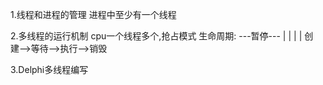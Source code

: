 1.线程和进程的管理
	进程中至少有一个线程

2.多线程的运行机制
	cpu一个线程多个,抢占模式
	生命周期:
	           ---暂停---
	          |         |
			  |         |
		创建-->等待-->执行-->销毁

3.Delphi多线程编写